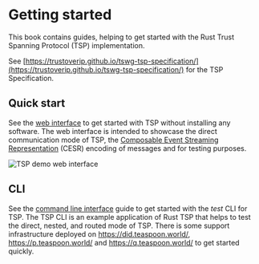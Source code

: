 # Getting started

This book contains guides, helping to get started with the
Rust Trust Spanning Protocol (TSP) implementation.

See [https://trustoverip.github.io/tswg-tsp-specification/](https://trustoverip.github.io/tswg-tsp-specification/) for the TSP Specification.

## Quick start

See the [web interface](./web-interface.md) to get started with TSP without installing
any software. The web interface is intended to showcase the direct communication mode of TSP,
the [Composable Event Streaming Representation]() (CESR) encoding of messages and for testing purposes.

![TSP demo web interface](./images/demo.teaspoon.world.png)

## CLI

See the [command line interface](./cli/index.md) guide to get started
with the _test_ CLI for TSP.
The TSP CLI is an example application of Rust TSP that helps to test
the direct, nested, and routed mode of TSP.
There is some support infrastructure deployed on <https://did.teaspoon.world/>, <https://p.teaspoon.world/> and <https://q.teaspoon.world/> to get started quickly.
